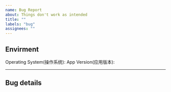 ```yaml
---
name: Bug Report
about: Things don't work as intended
title: ""
labels: "bug"
assignees: ""
---
```


<!--
  Note: making sure you've already done the following things.
  - I've already installed the latest version of Koodo Reader
  - There are no similar issues on the issue list
  - I've already read the help document: https://www.notion.so/troyeguo/01aaa516687c418499f713d34793b9ad?v=54d51fe1688a4f8ab5784b17e4df3308

  请确认你已经做了下面这些事情。
  - 我已经安装了最新版的 Koodo Reader
  - 我已经搜索了已有的 Issues列表
  - 我已经阅读了 Koodo Reader 的帮助文档：https://www.notion.so/troyeguo/e9c4e5755d564b0db6340eeba6d9ece9?v=7c8fcbed9adf4592ada95cfd593868c9
-->

## Envirment

Operating System(操作系统):
App Version(应用版本):

---

## Bug details

<!--
  What currently happen? To help developers better navigate this problem, please attach some screenshots or files.
  Steps to reproduce the behavior:
  1. Go to '...'
  2. Click on '....'
  3. Scroll down to '....'
  4. See error
  描述 bug 细节，确认出现此问题的复现步骤，例如点击了哪里，发生了什么情况？
  必要时请粘贴截图和提供电子书的下载地址。
-->
